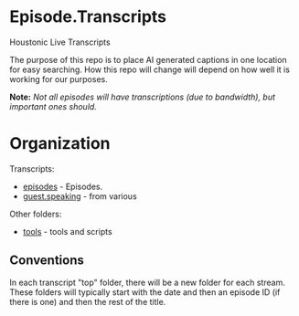 # Episode.Transcripts
Houstonic Live Transcripts

The purpose of this repo is to place AI generated captions in one location for easy searching. How this repo will change will depend on how well it is working for our purposes.

**Note:** *Not all episodes will have transcriptions (due to bandwidth), but important ones should.*

# Organization

Transcripts:

- [episodes](episodes) - Episodes.
- [guest.speaking](guest.speaking) - from various

Other folders:

- [tools](tools) - tools and scripts

## Conventions

In each transcript "top" folder, there will be a new folder for each stream. These folders will typically start with the date and then an episode ID (if there is one) and then the rest of the title.
